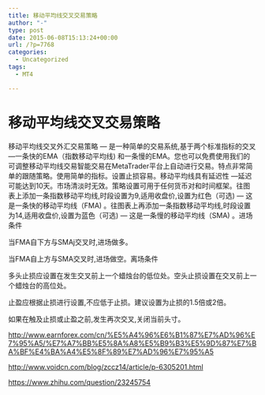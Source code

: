 ```yaml
---
title: 移动平均线交叉交易策略
author: "-"
type: post
date: 2015-06-08T15:13:24+00:00
url: /?p=7768
categories:
  - Uncategorized
tags:
  - MT4

---
```

# 移动平均线交叉交易策略
移动平均线交叉外汇交易策略 — 是一种简单的交易系统,基于两个标准指标的交叉 —一条快的EMA（指数移动平均线) 和一条慢的EMA。您也可以免费使用我们的可调整移动平均线交易智能交易在MetaTrader平台上自动进行交易。特点非常简单的跟随策略。使用简单的指标。设置止损容易。移动平均线具有延迟性 —延迟可能达到10天。市场清淡时无效。策略设置可用于任何货币对和时间框架。往图表上添加一条指数移动平均线,时段设置为9,适用收盘价,设置为红色（可选)  — 这是一条快的移动平均线（FMA) 。往图表上再添加一条指数移动平均线,时段设置为14,适用收盘价,设置为蓝色（可选)  — 这是一条慢的移动平均线（SMA) 。进场条件
  
当FMA自下方与SMAj交叉时,进场做多。
  
当FMA自上方与SMA交叉时,进场做空。离场条件
  
多头止损应设置在发生交叉前上一个蜡烛台的低位处。空头止损设置在交叉前上一个蜡烛台的高位处。
  
止盈应根据止损进行设置,不应低于止损。建议设置为止损的1.5倍或2倍。
  
如果在触及止损或止盈之前,发生再次交叉,关闭当前头寸。

http://www.earnforex.com/cn/%E5%A4%96%E6%B1%87%E7%AD%96%E7%95%A5/%E7%A7%BB%E5%8A%A8%E5%B9%B3%E5%9D%87%E7%BA%BF%E4%BA%A4%E5%8F%89%E7%AD%96%E7%95%A5
  
http://www.voidcn.com/blog/zccz14/article/p-6305201.html
  
https://www.zhihu.com/question/23245754
